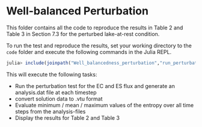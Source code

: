 # Well-balanced Perturbation

This folder contains all the code to reproduce the results in Table 2 and Table 3 in Section 7.3 for the perturbed lake-at-rest condition. 

To run the test and reproduce the results, set your working directory to the `code` folder and execute the following commands in the Julia REPL.
```julia
julia> include(joinpath("Well_balancedness_perturbation","run_perturbation_test.jl"))
```
This will execute the following tasks:
- Run the perturbation test for the EC and ES flux and generate an analysis.dat file at each timestep
- convert solution data to .vtu format
- Evaluate minimum / mean / maximum values of the entropy over all time steps from the analysis-files
- Display the results for Table 2 and Table 3